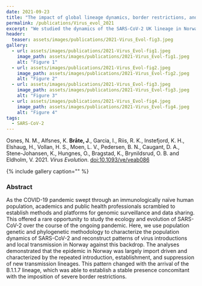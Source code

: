 ```yaml
---
date: 2021-09-23
title: "The impact of global lineage dynamics, border restrictions, and emergence of the B.1.1.7 lineage on the SARS-CoV-2 epidemic in Norway"
permalink: /publications/Virus_evol_2021
excerpt: "We studied the dynamics of the SARS-CoV-2 UK lineage in Norway"
header:
  teaser: assets/images/publications/2021-Virus_Evol-fig3.jpeg
gallery:
  - url: assets/images/publications/2021-Virus_Evol-fig1.jpeg
    image_path: assets/images/publications/2021-Virus_Evol-fig1.jpeg
    alt: "Figure 1"
  - url: assets/images/publications/2021-Virus_Evol-fig2.jpeg
    image_path: assets/images/publications/2021-Virus_Evol-fig2.jpeg
    alt: "Figure 2"
  - url: assets/images/publications/2021-Virus_Evol-fig3.jpeg
    image_path: assets/images/publications/2021-Virus_Evol-fig3.jpeg
    alt: "Figure 3"
  - url: assets/images/publications/2021-Virus_Evol-fig4.jpeg
    image_path: assets/images/publications/2021-Virus_Evol-fig4.jpeg
    alt: "Figure 4"
tags:
  - SARS-CoV-2
---
```


Osnes, N. M., Alfsnes, K. **Bråte, J**., Garcia, I., Riis, R. K., Instefjord, K. H., Elshaug, H., Vollan, H. S., Moen, L. V., Pedersen, B. N., Caugant, D. A., Stene-Johansen, K., Hungnes, O., Bragstad, K., Brynildsrud, O. B. and Eldholm, V. 2021. *Virus Evolution*. [doi:10.1093/ve/veab086](https://pubmed.ncbi.nlm.nih.gov/34659798/)

{% include gallery caption="" %}


<h3>Abstract</h3>
As the COVID-19 pandemic swept through an immunologically naïve human population, academics and public health professionals scrambled to establish methods and platforms for genomic surveillance and data sharing. This offered a rare opportunity to study the ecology and evolution of SARS-CoV-2 over the course of the ongoing pandemic. Here, we use population genetic and phylogenetic methodology to characterize the population dynamics of SARS-CoV-2 and reconstruct patterns of virus introductions and local transmission in Norway against this backdrop. The analyses demonstrated that the epidemic in Norway was largely import driven and characterized by the repeated introduction, establishment, and suppression of new transmission lineages. This pattern changed with the arrival of the B.1.1.7 lineage, which was able to establish a stable presence concomitant with the imposition of severe border restrictions.
